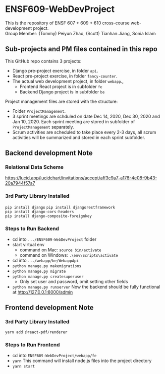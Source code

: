 # ENSF609-WebDevProject
This is the repository of ENSF 607 + 609 + 610 cross-course web-development project.  
Group Member: (Tommy) Peiyun Zhao, (Scott) Tianhan Jiang, Sonia Islam

## Sub-projects and PM files contained in this repo
This GitHub repo contains 3 projects:
- Django pre-project exercise, in folder `api`.
- React pre-project exercise, in folder `fancy-counter`.
- The actual web development project, in folder `webapp`.,
  - Frontend React project is in subfolder `fe`
  - Backend Django project is in subfolder `be`

Project management files are stored with the structure:
- Folder `ProjectManagement`.
- 3 sprint meetings are schduled on date Dec 14, 2020, Dec 30, 2020 and Jan 10, 2020. Each sprint meeting are stored in subfolder of `ProjectManagement` separately.
- Scrum activities are scheduled to take place every 2-3 days, all scrum activities will be summarized and stored in each sprint subfolder.

## Backend development Note
### Relational Data Scheme
https://lucid.app/lucidchart/invitations/accept/aff3c9a7-a178-4e08-9b43-20a7944f57a7
### 3rd Party Library Installed
```pip install django```
```pip install djangorestframework```  
```pip install django-cors-headers```  
```pip install django-composite-foreignkey```  
### Steps to Run Backend
- cd into `.../ENSF609-WebDevProject` folder
- start virtual env
  - command on Mac: ```source bin/activate```
  - command on Windows: ```.\env\Scripts\activate```
- cd into `.../webapp/be/WebappApi`
- ```python manage.py makemigrations```
- ```python manage.py migrate```
- ```python manage.py createsuperuser```
  - Only set user and password, omit setting other fields
- ```python manage.py runserver```
Now the backend should be fully functional at http://127.0.0.1:8000/admin

## Frontend development Note
### 3rd Party Library Installed
```yarn add @react-pdf/renderer```
### Steps to Run Frontend
- cd into `ENSF609-WebDevProject/webapp/fe`
- ```yarn``` This command will install node.js files into the project directory
- ```yarn start```
